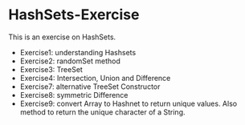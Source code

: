 # HashSets-Exercise

This is an exercise on HashSets.
- Exercise1: understanding Hashsets
- Exercise2: randomSet method
- Exercise3: TreeSet
- Exercise4: Intersection, Union and Difference
- Exercise7: alternative TreeSet Constructor
- Exercise8: symmetric Difference
- Exercise9: convert Array to Hashnet to return unique values. Also method to return the unique character of a String.